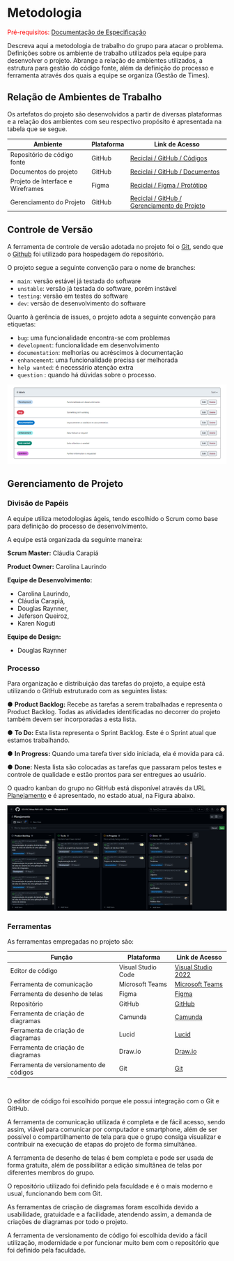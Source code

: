 
# Metodologia

<span style="color:red">Pré-requisitos: <a href="2-Especificação do Projeto.md"> Documentação de Especificação</a></span>

Descreva aqui a metodologia de trabalho do grupo para atacar o problema. Definições sobre os ambiente de trabalho utilizados pela  equipe para desenvolver o projeto. Abrange a relação de ambientes utilizados, a estrutura para gestão do código fonte, além da definição do processo e ferramenta através dos quais a equipe se organiza (Gestão de Times).

## Relação de Ambientes de Trabalho

Os artefatos do projeto são desenvolvidos a partir de diversas plataformas e a relação dos ambientes com seu respectivo propósito é apresentada na tabela que se segue.  

| Ambiente  | Plataforma | Link de Acesso | 
| ------------------- | ----------------|---------------|
|  Repositório de código fonte |  GitHub |  [Reciclai / GitHub / Códigos  ](https://github.com/ICEI-PUC-Minas-PMV-ADS/pmv-ads-2023-2-e4-proj-dad-t2-reciclai)            |
|  Documentos do projeto | GitHub |[Reciclai / GitHub / Documentos  ](https://github.com/ICEI-PUC-Minas-PMV-ADS/pmv-ads-2023-2-e4-proj-dad-t2-reciclai)                     | 
|  Projeto de Interface e Wireframes | Figma | [Reciclai / Figma / Protótipo   ](https://www.figma.com/files/team/1280675660231524054)         |
|  Gerenciamento do Projeto |GitHub | [Reciclai / GitHub / Gerenciamento de Projeto  ](https://github.com/ICEI-PUC-Minas-PMV-ADS/pmv-ads-2023-2-e4-proj-dad-t2-reciclai)                  |


## Controle de Versão

A ferramenta de controle de versão adotada no projeto foi o
[Git](https://git-scm.com/), sendo que o [Github](https://github.com)
foi utilizado para hospedagem do repositório.

O projeto segue a seguinte convenção para o nome de branches:

- `main`: versão estável já testada do software
- `unstable`: versão já testada do software, porém instável
- `testing`: versão em testes do software
- `dev`: versão de desenvolvimento do software

Quanto à gerência de issues, o projeto adota a seguinte convenção para
etiquetas:

- `bug`: uma funcionalidade encontra-se com problemas
- `development`: funcionalidade em desenvolvimento
- `documentation`: melhorias ou acréscimos à documentação
- `enhancement`: uma funcionalidade precisa ser melhorada
- `help wanted`: é necessário atenção extra
- `question` : quando há dúvidas sobre o processo.

![labels](img/labels.png)

## Gerenciamento de Projeto

### Divisão de Papéis

A equipe utiliza metodologias ágeis, tendo escolhido o Scrum como base para definição do processo de desenvolvimento. 

A equipe está organizada da seguinte maneira:

**Scrum Master:** Cláudia Carapiá

**Product Owner:** Carolina Laurindo

**Equipe de Desenvolvimento:** 
- Carolina Laurindo,
- Cláudia Carapiá, 
- Douglas Raynner, 
- Jeferson Queiroz,
- Karen Noguti

**Equipe de Design:** 
- Douglas Raynner

### Processo

Para organização e distribuição das tarefas do projeto, a equipe está utilizando o GitHub estruturado com as seguintes listas:

● **Product Backlog:** Recebe as tarefas a serem trabalhadas e representa o Product Backlog. Todas as atividades identificadas no decorrer do projeto também devem ser incorporadas a esta lista.

● **To Do:** Esta lista representa o Sprint Backlog. Este é o Sprint atual que estamos trabalhando.

● **In Progress:** Quando uma tarefa tiver sido iniciada, ela é movida para cá.

● **Done:** Nesta lista são colocadas as tarefas que passaram pelos testes e controle de qualidade e estão prontos para ser entregues ao usuário. 

O quadro kanban do grupo no GitHub está disponível através da URL [Planejamento](https://github.com/orgs/ICEI-PUC-Minas-PMV-ADS/projects/578) e é apresentado, no estado atual, na Figura abaixo. 

<img src="img\Planejamento.png">

### Ferramentas

As ferramentas empregadas no projeto são:

|Função    | Plataforma  | Link de Acesso |
|------|-----------------------------------------|----|
| Editor de código | Visual Studio Code | [Visual Studio 2022](https://visualstudio.microsoft.com/pt-br/)|
| Ferramenta de comunicação | Microsoft Teams | [Microsoft Teams](https://teams.microsoft.com/) |
| Ferramenta de desenho de telas | Figma | [Figma](https://www.figma.com/file/h6pPlQp1i2mbyOGCTWdMsT/Page-1?type=design&node-id=0-1&mode=design&t=2SdblZzNcRo6zCmD-0)|
| Repositório | GitHub | [GitHub](https://github.com/ICEI-PUC-Minas-PMV-ADS/pmv-ads-2023-2-e4-proj-dad-t2-reciclai)|
| Ferramenta de criação de diagramas | Camunda | [Camunda](https://modeler.cloud.camunda.io/diagrams)|
| Ferramenta de criação de diagramas | Lucid | [Lucid](https://www.lucidchart.com/pages/)|
| Ferramenta de criação de diagramas | Draw.io | [Draw.io](https://www.lucidchart.com/pages/)|
| Ferramenta de versionamento de códigos | Git | [Git](https://git-scm.com/) |

<br> 

O editor de código foi escolhido porque ele possui integração com o Git e GitHub.

A ferramenta de comunicação utilizada é completa e de fácil acesso, sendo assim, viável para comunicar por computador e smartphone, além de ser possível o compartilhamento de tela para que o grupo consiga visualizar e contribuir na execução de etapas do projeto de forma simultânea.

A ferramenta de desenho de telas é bem completa e pode ser usada de forma gratuita, além de possibilitar a edição simultânea de telas por diferentes membros do grupo.

O repositório utilizado foi definido pela faculdade e é o mais moderno e usual, funcionando bem com Git.

As ferramentas de criação de diagramas foram escolhida devido a usabilidade, gratuidade e a facilidade, atendendo assim, a demanda de criações de diagramas por todo o projeto.

A ferramenta de versionamento de código foi escolhida devido a fácil utilização, modernidade e por funcionar muito bem com o repositório que foi definido pela faculdade.
 
